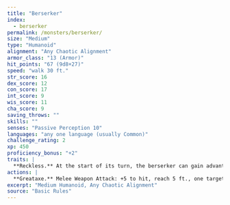 ```yaml
---
title: "Berserker"
index:
  - berserker
permalink: /monsters/berserker/
size: "Medium"
type: "Humanoid"
alignment: "Any Chaotic Alignment"
armor_class: "13 (Armor)"
hit_points: "67 (9d8+27)"
speed: "walk 30 ft."
str_score: 16
dex_score: 12
con_score: 17
int_score: 9
wis_score: 11
cha_score: 9
saving_throws: ""
skills: ""
senses: "Passive Perception 10"
languages: "any one language (usually Common)"
challenge_rating: 2
xp: 450
proficiency_bonus: "+2"
traits: |
  **Reckless.** At the start of its turn, the berserker can gain advantage on all melee weapon attack rolls during that turn, but attack rolls against it have advantage until the start of its next turn.
actions: |
  **Greataxe.** Melee Weapon Attack: +5 to hit, reach 5 ft., one target. Hit: 9 (1d12 + 3) slashing damage.  
excerpt: "Medium Humanoid, Any Chaotic Alignment"
source: "Basic Rules"
---
```

